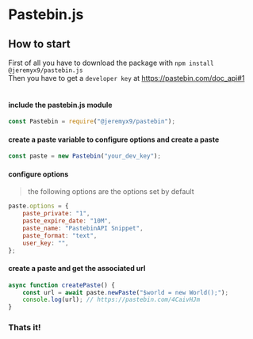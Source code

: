 # Pastebin.js
## How to start
First of all you have to download the package with `npm install @jeremyx9/pastebin.js`<br>
Then you have to get a `developer key` at https://pastebin.com/doc_api#1<br>
<br>
#### include the pastebin.js module
```js
const Pastebin = require("@jeremyx9/pastebin");
```
#### create a paste variable to configure options and create a paste
```js
const paste = new Pastebin("your_dev_key");
```
#### configure options
> the following options are the options set by default
```js
paste.options = {
    paste_private: "1",
    paste_expire_date: "10M",
    paste_name: "PastebinAPI Snippet",
    paste_format: "text",
    user_key: "",
};
```
#### create a paste and get the associated url
```js
async function createPaste() {
    const url = await paste.newPaste("$world = new World();");
    console.log(url); // https://pastebin.com/4CaivHJm
}
```
### Thats it!
